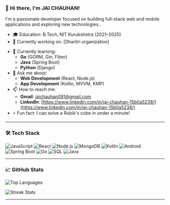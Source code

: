 ### 👋 Hi there, I'm JAI CHAUHAN!  

I'm a passionate developer focused on building full-stack web and mobile applications and exploring new technologies..  

- 🎓 Education: B.Tech, NIT Kurukshetra (2021–2025)  
- 🔭 Currently working on: [Dharitri organization]
<!-- - (https://github.com/jaiChauhan009/mx-lite-wallet)   -->
- 🌱 Currently learning:  
  - **Go** (GORM, Gin, Fiber)  
  - **Java** (Spring Boot)  
  - **Python** (Django)  
- 💬 Ask me about:  
  - **Web Development** (React, Node.js)  
  - **App Development** (Kotlin, MVVM, KMP)  
- 📫 How to reach me:  
  - **Gmail**: [jaichauhan091@gmail.com](mailto:jaichauhan091@gmail.com)  
  - **LinkedIn**: [https://www.linkedin.com/in/jai-chauhan-15b0a5238/](https://www.linkedin.com/in/jai-chauhan-15b0a5238/)  
- ⚡ Fun fact: I can solve a Rubik's cube in under a minute!  



---



### 🛠️ Tech Stack
![JavaScript](https://img.shields.io/badge/-JavaScript-black?style=flat-square&logo=javascript)
![React](https://img.shields.io/badge/-React-black?style=flat-square&logo=react)
![Node.js](https://img.shields.io/badge/-Node.js-black?style=flat-square&logo=node.js)
![MongoDB](https://img.shields.io/badge/-MongoDB-black?style=flat-square&logo=mongodb)
![Kotlin](https://img.shields.io/badge/-Kotlin-black?style=flat-square&logo=kotlin)
![Android](https://img.shields.io/badge/-Android-black?style=flat-square&logo=android)
![Spring Boot](https://img.shields.io/badge/-Spring%20Boot-black?style=flat-square&logo=springboot)
![Go](https://img.shields.io/badge/-Go-black?style=flat-square&logo=go)
![SQL](https://img.shields.io/badge/-SQL-black?style=flat-square&logo=postgresql)
![Java](https://img.shields.io/badge/-Java-black?style=flat-square&logo=java)


---

### 📈 GitHub Stats  

<!-- ![Jai's GitHub stats](https://github-readme-stats.vercel.app/api?username=jaiChauhan009&show_icons=true&theme=radical)   -->

![Top Languages](https://github-readme-stats.vercel.app/api/top-langs/?username=jaiChauhan009&layout=compact&theme=radical)  

![Streak Stats](https://streak-stats.demolab.com?user=jaiChauhan009&theme=tokyonight)

 
---
